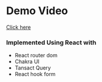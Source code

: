 <h1>Demo Video</h1>
<a href="https://drive.google.com/file/d/1BC8bEh3pfwYjOP-UbHzVU7yYwgYADP6I/view?usp=drivesdk" target="_blank">Click here</a>

<h3>Implemented Using React with</h3>
<ul>
  <li>React router dom</li>
  <li>Chakra UI</li>
  <li>Tansact Query</li>
  <li>React hook form</li>
  
  
</ul>




